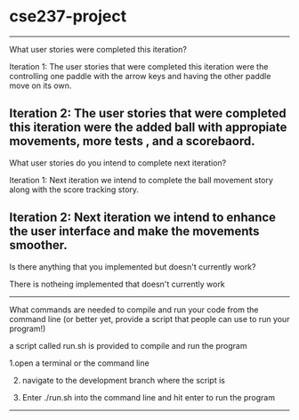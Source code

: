 # cse237-project
--------------------------------------------------------------------------------------------------------------------------------------------------------------------
What user stories were completed this iteration?

Iteration 1: The user stories that were completed this iteration were the controlling one paddle with the arrow keys and having the other paddle move on its own.




Iteration 2: The user stories that were completed this iteration were the added ball with appropiate movements, more tests , and a scorebaord.
--------------------------------------------------------------------------------------------------------------------------------------------------------------------
What user stories do you intend to complete next iteration?

Iteration 1: Next iteration we intend to complete the ball movement story along with the score tracking story.




Iteration 2: Next iteration we intend to enhance the user interface and make the movements smoother. 
--------------------------------------------------------------------------------------------------------------------------------------------------------------------
Is there anything that you implemented but doesn't currently work?

There is notheing implemented that doesn't currently work

--------------------------------------------------------------------------------------------------------------------------------------------------------------------
What commands are needed to compile and run your code from the command line (or better yet, provide a script that people can use to run your program!)

a script called run.sh is provided to compile and run the program

1.open a terminal or the command line

2. navigate to the development branch where the script is 


3. Enter ./run.sh into the command line and hit enter to run the program

--------------------------------------------------------------------------------------------------------------------------------------------------------------------
